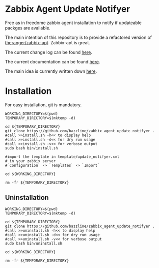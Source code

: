# Zabbix Agent Update Notifyer

Free as in freedome zabbix agent installation to notify if updateable packges are available.

The main intention of this repository is to provide a refactored version of [theranger/zabbix-apt](https://github.com/theranger/zabbix-apt). Zabbix-apt is great.

The current change log can be found [here](CHANGELOG.md).

The current documentation can be found [here](documentation).

The main idea is currently written down [here](https://github.com/stevleibelt/General_Howtos/blob/master/network/monitoring/zabbix/howto.md#setup-updateable-packages-available).


# Installation

For easy installation, git is mandatory.

```
WORKING_DIRECTORY=$(pwd)
TEMPORARY_DIRECTORY=$(mktemp -d)

cd ${TEMPORARY_DIRECTORY}
git clone https://github.com/bazzline/zabbix_agent_update_notifyer .
#call >>install.sh -h<< to display help
#call >>install.sh -d<< for dry run usage
#call >>install.sh -v<< for verbose output
sudo bash bin/install.sh

#import the template in template/update_notifyer.xml
# in your zabbix server
#`Configuration` -> `Templates` -> `Import`

cd ${WORKING_DIRECTORY}

rm -fr ${TEMPORARY_DIRECTORY}
```

## Uninstallation

```
WORKING_DIRECTORY=$(pwd)
TEMPORARY_DIRECTORY=$(mktemp -d)

cd ${TEMPORARY_DIRECTORY}
git clone https://github.com/bazzline/zabbix_agent_update_notifyer .
#call >>uninstall.sh -h<< to display help
#call >>uninstall.sh -d<< for dry run usage
#call >>uninstall.sh -v<< for verbose output
sudo bash bin/uninstall.sh

cd ${WORKING_DIRECTORY}

rm -fr ${TEMPORARY_DIRECTORY}
```
